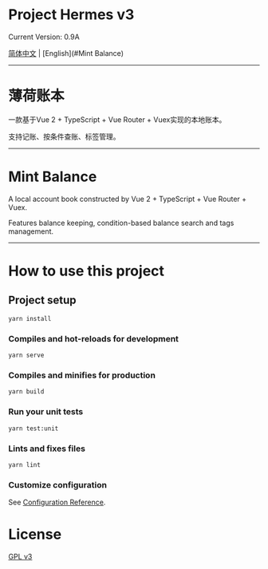 # Project Hermes v3

Current Version: 0.9A 

[简体中文](#薄荷账本) | [English](#Mint Balance)

<hr>

# 薄荷账本

一款基于Vue 2 + TypeScript + Vue Router + Vuex实现的本地账本。

支持记账、按条件查账、标签管理。

<hr>

# Mint Balance

A local account book constructed by Vue 2 + TypeScript + Vue Router + Vuex.

Features balance keeping, condition-based balance search and tags management.

<hr>

# How to use this project

## Project setup
```
yarn install
```

### Compiles and hot-reloads for development
```
yarn serve
```

### Compiles and minifies for production
```
yarn build
```

### Run your unit tests
```
yarn test:unit
```

### Lints and fixes files
```
yarn lint
```

### Customize configuration
See [Configuration Reference](https://cli.vuejs.org/config/).

# License
[GPL v3](http://www.gnu.org/licenses/gpl-3.0.html)

